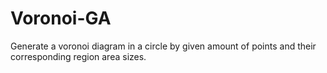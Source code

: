 # Voronoi-GA
Generate a voronoi diagram in a circle by given amount of points and their corresponding region area sizes.
